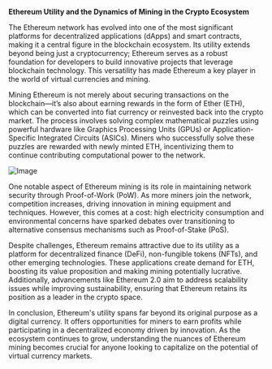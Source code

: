 **Ethereum Utility and the Dynamics of Mining in the Crypto Ecosystem**

The Ethereum network has evolved into one of the most significant platforms for decentralized applications (dApps) and smart contracts, making it a central figure in the blockchain ecosystem. Its utility extends beyond being just a cryptocurrency; Ethereum serves as a robust foundation for developers to build innovative projects that leverage blockchain technology. This versatility has made Ethereum a key player in the world of virtual currencies and mining.

Mining Ethereum is not merely about securing transactions on the blockchain—it’s also about earning rewards in the form of Ether (ETH), which can be converted into fiat currency or reinvested back into the crypto market. The process involves solving complex mathematical puzzles using powerful hardware like Graphics Processing Units (GPUs) or Application-Specific Integrated Circuits (ASICs). Miners who successfully solve these puzzles are rewarded with newly minted ETH, incentivizing them to continue contributing computational power to the network.

![Image](https://github.com/user-attachments/assets/31692037-0104-4703-abd1-696b6a7dd41b)

One notable aspect of Ethereum mining is its role in maintaining network security through Proof-of-Work (PoW). As more miners join the network, competition increases, driving innovation in mining equipment and techniques. However, this comes at a cost: high electricity consumption and environmental concerns have sparked debates over transitioning to alternative consensus mechanisms such as Proof-of-Stake (PoS).

Despite challenges, Ethereum remains attractive due to its utility as a platform for decentralized finance (DeFi), non-fungible tokens (NFTs), and other emerging technologies. These applications create demand for ETH, boosting its value proposition and making mining potentially lucrative. Additionally, advancements like Ethereum 2.0 aim to address scalability issues while improving sustainability, ensuring that Ethereum retains its position as a leader in the crypto space.

In conclusion, Ethereum's utility spans far beyond its original purpose as a digital currency. It offers opportunities for miners to earn profits while participating in a decentralized economy driven by innovation. As the ecosystem continues to grow, understanding the nuances of Ethereum mining becomes crucial for anyone looking to capitalize on the potential of virtual currency markets.